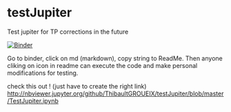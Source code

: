 # testJupiter
Test jupiter for TP corrections in the future

[![Binder](http://mybinder.org/badge.svg)](http://mybinder.org:/repo/thibaultgroueix/testjupiter)

Go to binder, click on md (markdown), copy string to ReadMe. Then anyone cliking on icon in readme can execute the code and make personal modifications for testing.

check this out !
(just have to create the right link)
http://nbviewer.jupyter.org/github/ThibaultGROUEIX/testJupiter/blob/master/TestJupiter.ipynb
